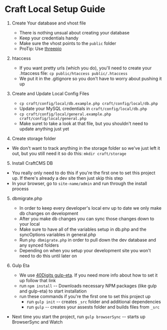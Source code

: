 # Craft Local Setup Guide

1. Create Your database and vhost file
	* There is nothing unsual about creating your database
	* Keep your credentials handy
	* Make sure the vhost points to the `public` folder
	* ProTip: Use [threepio](https://github.com/40Digits/threepio)

2. htaccess
	* If you want pretty urls (which you do), you'll need to create your .htaccess file: `cp public/htaccess public/.htaccess`
	* We put it in the .gitignore so you don't have to worry about pushing it up

3. Create and Update Local Config Files
	* `cp craft/config/local/db.example.php craft/config/local/db.php`
	* Update your MySQL credentials in `craft/config/local/db.php`
	* `cp craft/config/local/general.example.php craft/config/local/general.php`
	* Make suret to take a look at that file, but you shouldn't need to update anything just yet

4. Create storage folder
  * We don't want to track anything in the storage folder so we've just left it out, but you still need it so do this: `mkdir craft/storage`

5. Install CraftCMS DB
  * You really only need to do this if you're the first one to set this project up. If there's already a dev site then just skip this step
  * In your browser, go to `site-name/admin` and run through the install process

5. dbmigrate.php
	* In order to keep every developer's local env up to date we only make db changes on development
	* After you make db changes you can sync those changes down to your local
	* Make sure to have all of the variables setup in db.php and the syncOptions variables in general.php
	* Run `php dbmigrate.php` in order to pull down the dev database and any synced folders
	* Depending on when you setup your development site you won't need to do this until later on

4. Gulp Eta
	* We use [40Digits gulp-eta](https://github.com/40Digits/gulp-eta). If you need more info about how to set it up follow that link
	* run `npm install` -- Downloads necessary NPM packages (like gulp and gulp-eta) to start installation
	* run these commands if you're the first one to set this project up
	  * run `gulp init` -- creates `_src` folder and additional dependencies
	  * run `gulp` -- creates your assests folder and builds files from `_src`
  * Next time you start the project, run `gulp browserSync` -- starts up BrowserSync and Watch
